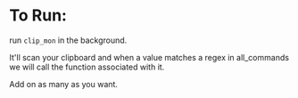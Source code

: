 # To Run:

run `clip_mon` in the background.

It'll scan your clipboard and when a value matches a regex in all_commands we will call the function associated with it.

Add on as many as you want.

